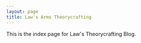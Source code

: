 ```yaml
---
layout: page
title: Law's Arms Theorycrafting
---
```

This is the index page for Law's Theorycrafting Blog.
